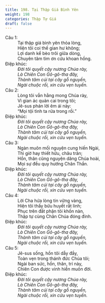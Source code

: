 ```yaml
---
title: 198. Tại Thập Giá Bình Yên
weight: 198
categories: Thập Tự Giá
draft: false
---
```

<dl><dt>Câu 1:</dt><dd data-verse="1">Tại thập giá bình yên thỏa lòng, <br/>Hiện tôi coi thế gian hư không; <br/>Lợi danh kể bèo trôi giữa dòng, <br/>Chuyên tâm tìm ơn cứu khoan hồng. </dd><dt>Điệp khúc:</dt><dd data-chorus="1"><em>Đời tôi quyết cậy nương Chúa rày, <br/>Là Chiên Con Gô-gô-tha đây, <br/>Thành tâm cúi tại cây gỗ nguyền, <br/>Ngài chuộc rồi, xin cứu vẹn tuyền. </em></dd><dt>Câu 2:</dt><dd data-verse="2">Lòng tôi vẫn hằng mong Chúa rày, <br/>Vì gian ác quản cai trong tôi; <br/>Jê-sus phán lời êm ái này: <br/>“Mọi tội tình ta rửa trong rồi.” </dd><dt>Điệp khúc:</dt><dd data-chorus="1"><em>Đời tôi quyết cậy nương Chúa rày, <br/>Là Chiên Con Gô-gô-tha đây, <br/>Thành tâm cúi tại cây gỗ nguyền, <br/>Ngài chuộc rồi, xin cứu vẹn tuyền. </em></dd><dt>Câu 3:</dt><dd data-verse="3">Ngàn muôn mối nguyện cung hiến Ngài, <br/>Thì giờ hay thiết hữu, châu trân; <br/>Hồn, thân cũng nguyện dâng Chúa hoài, <br/>Mọi sự đều quy hướng Chân Thần. </dd><dt>Điệp khúc:</dt><dd data-chorus="1"><em>Đời tôi quyết cậy nương Chúa rày, <br/>Là Chiên Con Gô-gô-tha đây, <br/>Thành tâm cúi tại cây gỗ nguyền, <br/>Ngài chuộc rồi, xin cứu vẹn tuyền. </em></dd><dt>Câu 4:</dt><dd data-verse="4">Lời Cha hứa lòng tin vững vàng, <br/>Hiện tôi thấy bửu huyết rất linh; <br/>Phục trên đất phận tôi khốn nàn, <br/>Thập tự cùng Chân Chúa đóng đinh. </dd><dt>Điệp khúc:</dt><dd data-chorus="1"><em>Đời tôi quyết cậy nương Chúa rày, <br/>Là Chiên Con Gô-gô-tha đây, <br/>Thành tâm cúi tại cây gỗ nguyền, <br/>Ngài chuộc rồi, xin cứu vẹn tuyền. </em></dd><dt>Câu 5:</dt><dd data-verse="5">Jê-sus sống, hồn tôi dẫy đầy, <br/>Toàn vẹn trong thánh đức Chúa tôi; <br/>Ngài ban sức, hồn, thân, trí này, <br/>Chiên Con được vinh hiển muôn đời. </dd><dt>Điệp khúc:</dt><dd data-chorus="1"><em>Đời tôi quyết cậy nương Chúa rày, <br/>Là Chiên Con Gô-gô-tha đây, <br/>Thành tâm cúi tại cây gỗ nguyền, <br/>Ngài chuộc rồi, xin cứu vẹn tuyền. </em></dd></dl>